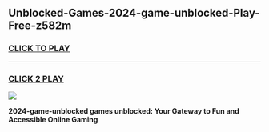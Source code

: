 
## Unblocked-Games-2024-game-unblocked-Play-Free-z582m
<h3>
<a href="https://premium76.site?title=2024-game-unblocked&ref=18A1">CLICK TO PLAY</a></h3>
<hr>

<h3>
<a href="https://premium76.site?title=2024-game-unblocked&ref=18A1">CLICK 2 PLAY</a>
  
</h3>

<a href="https://premium76.site?title=2024-game-unblocked&ref=18A1"><img src="https://clearcache.store/games.png"></a>


**2024-game-unblocked games unblocked: Your Gateway to Fun and Accessible Online Gaming**
